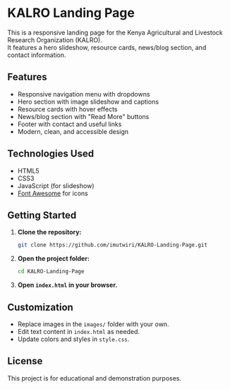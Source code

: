 # KALRO Landing Page

This is a responsive landing page for the Kenya Agricultural and Livestock Research Organization (KALRO).  
It features a hero slideshow, resource cards, news/blog section, and contact information.

## Features

- Responsive navigation menu with dropdowns
- Hero section with image slideshow and captions
- Resource cards with hover effects
- News/blog section with "Read More" buttons
- Footer with contact and useful links
- Modern, clean, and accessible design

## Technologies Used

- HTML5
- CSS3
- JavaScript (for slideshow)
- [Font Awesome](https://fontawesome.com/) for icons

## Getting Started

1. **Clone the repository:**
   ```sh
   git clone https://github.com/imutwiri/KALRO-Landing-Page.git
   ```
2. **Open the project folder:**
   ```sh
   cd KALRO-Landing-Page
   ```
3. **Open `index.html` in your browser.**

## Customization

- Replace images in the `images/` folder with your own.
- Edit text content in `index.html` as needed.
- Update colors and styles in `style.css`.

## License

This project is for educational and demonstration purposes.

